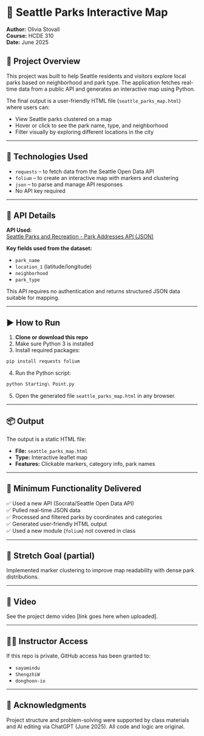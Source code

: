 # 🌲 Seattle Parks Interactive Map

**Author:** Olivia Stovall  
**Course:** HCDE 310  
**Date:** June 2025  

## 📍 Project Overview

This project was built to help Seattle residents and visitors explore local parks based on neighborhood and park type. The application fetches real-time data from a public API and generates an interactive map using Python.

The final output is a user-friendly HTML file (`seattle_parks_map.html`) where users can:

- View Seattle parks clustered on a map
- Hover or click to see the park name, type, and neighborhood
- Filter visually by exploring different locations in the city

---

## 🔧 Technologies Used

- `requests` – to fetch data from the Seattle Open Data API  
- `folium` – to create an interactive map with markers and clustering  
- `json` – to parse and manage API responses  
- No API key required  

---

## 🔗 API Details

**API Used:**  
[Seattle Parks and Recreation - Park Addresses API (JSON)](https://data.seattle.gov/resource/v5tj-kqhc.json)

**Key fields used from the dataset:**
- `park_name`
- `location_1` (latitude/longitude)
- `neighborhood`
- `park_type`

This API requires no authentication and returns structured JSON data suitable for mapping.

---

## ▶️ How to Run

1. **Clone or download this repo**
2. Make sure Python 3 is installed
3. Install required packages:

```bash
pip install requests folium
```

4. Run the Python script:

```bash
python Starting\ Point.py
```

5. Open the generated file `seattle_parks_map.html` in any browser.

---

## 📦 Output

The output is a static HTML file:
- **File:** `seattle_parks_map.html`
- **Type:** Interactive leaflet map
- **Features:** Clickable markers, category info, park names

---

## 🎯 Minimum Functionality Delivered

✅ Used a new API (Socrata/Seattle Open Data API)  
✅ Pulled real-time JSON data  
✅ Processed and filtered parks by coordinates and categories  
✅ Generated user-friendly HTML output  
✅ Used a new module (`folium`) not covered in class  

---

## 🚀 Stretch Goal (partial)

Implemented marker clustering to improve map readability with dense park distributions.

---

## 🎥 Video

See the project demo video [link goes here when uploaded].

---

## 👩‍💻 Instructor Access

If this repo is private, GitHub access has been granted to:
- `sayamindu`
- `ShengzhiW`
- `donghoon-io`

---

## 📜 Acknowledgments

Project structure and problem-solving were supported by class materials and AI editing via ChatGPT (June 2025). All code and logic are original.
